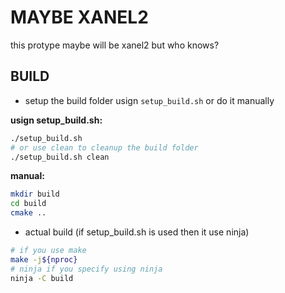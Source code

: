 # MAYBE XANEL2

this protype maybe will be xanel2 but who knows?

## BUILD

- setup the build folder usign `setup_build.sh` or do it manually

__usign setup_build.sh:__

```sh
./setup_build.sh
# or use clean to cleanup the build folder
./setup_build.sh clean
```

__manual:__

```sh
mkdir build
cd build
cmake ..
```

- actual build (if setup_build.sh is used then it use ninja)

```sh
# if you use make
make -j${nproc}
# ninja if you specify using ninja
ninja -C build
```
